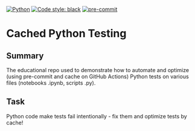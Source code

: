 [![Python](https://img.shields.io/badge/python-3.7-brightgreen)](https://www.python.org)
[![Code style: black](https://img.shields.io/badge/code%20style-black-000000.svg)](https://github.com/psf/black)
[![pre-commit](https://img.shields.io/badge/pre--commit-enabled-brightgreen?logo=pre-commit)](https://github.com/pre-commit/pre-commit)

# Cached Python Testing

## Summary

The educational repo used to demonstrate how to automate and optimize (using pre-commit and cache on GitHub Actions) Python tests on various files (notebooks .ipynb, scripts .py).

## Task

Python code make tests fail intentionally - fix them and optimize tests by cache!
